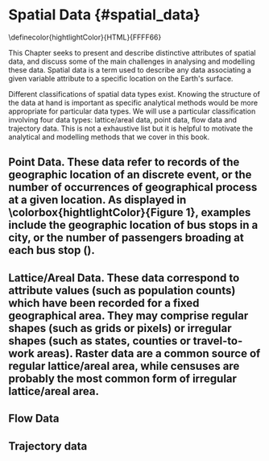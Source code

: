 # Spatial Data {#spatial_data}

\definecolor{hightlightColor}{HTML}{FFFF66}

This Chapter seeks to present and describe distinctive attributes of spatial data, and discuss some of the main challenges in analysing and modelling these data. Spatial data is a term used to describe any data associating a given variable attribute to a specific location on the Earth's surface. 

Different classifications of spatial data types exist. Knowing the structure of the data at hand is important as specific analytical methods would be more appropriate for particular data types. We will use a particular classification involving four data types: lattice/areal data, point data, flow data and trajectory data. This is not a exhaustive list but it is helpful to motivate the analytical and modelling methods that we cover in this book.


## Point Data. These data refer to records of the geographic location of an discrete event, or the number of occurrences of geographical process at a given location. As displayed in \colorbox{hightlightColor}{Figure 1}, examples include the geographic location of bus stops in a city, or the number of passengers broading at each bus stop (). 

## Lattice/Areal Data. These data correspond to attribute values (such as population counts) which have been recorded for a fixed geographical area. They may comprise regular shapes (such as grids or pixels) or irregular shapes (such as states, counties or travel-to-work areas). Raster data are a common source of regular lattice/areal area, while censuses are probably the most common form of irregular lattice/areal area.



## Flow Data

## Trajectory data
